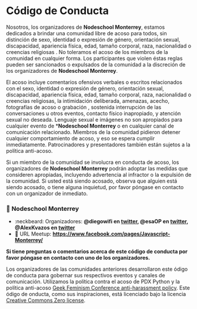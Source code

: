 # Código de Conducta

Nosotros, los organizadores de **Nodeschool Monterrey**, estamos dedicados a brindar una comunidad libre de acoso para todos, sin distinción de sexo, identidad o expresión de género, orientación sexual, discapacidad, apariencia física, edad, tamaño corporal, raza, nacionalidad o creencias religiosas . No toleramos el acoso de los miembros de la comunidad en cualquier forma. Los participantes que violen éstas reglas pueden ser sancionados o expulsados ​​de la comunidad a la discreción de los organizadores de **Nodeschool Monterrey**.

El acoso incluye comentarios ofensivos verbales o escritos relacionados con el sexo, identidad o expresión de género, orientación sexual, discapacidad, apariencia física, edad, tamaño corporal, raza, nacionalidad o creencias religiosas, la intimidación deliberada, amenazas, acecho, fotografías de acoso o grabación , sostenida interrupción de las conversaciones u otros eventos, contacto físico inapropiado, y atención sexual no deseada. Lenguaje sexual e imágenes no son apropiados para cualquier evento de ***Nodeschool Monterrey** o en cualquier canal de comunicación relacionado. Miembros de la comunidad pidieron detener cualquier comportamiento de acoso, y eso se espera cumplir inmediatamente. Patrocinadores y presentadores también están sujetos a la política anti-acoso.

Si un miembro de la comunidad se involucra en conducta de acoso, los organizadores de **Nodeschool Monterrey** podrán adoptar las medidas que consideren apropiadas, incluyendo advertencia al infractor o la expulsión de la comunidad. Si usted está siendo acosado, observa que alguien está siendo acosado, o tiene alguna inquietud, por favor póngase en contacto con un organizador de inmediato.

### :school: **Nodeschool Monterrey**

* :neckbeard: Organizadores: **@diegowifi en [twitter](http://twitter.com/Diego_WiFi), @esaOP en [twitter](http://twitter.com/esauOp), @AlexKvazos en [twitter](http://twitter.com/AlexKvazosMx)**
* :date: URL Meetup: **https://www.facebook.com/pages/Javascript-Monterrey/**

**Si tiene preguntas o comentarios acerca de este código de conducta por favor póngase en contacto con uno de los organizadores.**

Los organizadores de las comunidades anteriores desarrollaron este ódigo de conducta para gobernar sus respectivos eventos y canales de comunicación. Utilizamos la política contra el acoso de PDX Python y la política anti-acoso [Geek Feminism Conference anti-harassment policy](http://geekfeminism.wikia.com/wiki/Conference_anti-harassment/Policy). Este ódigo de onducta, como sus inspiraciones, está licenciado bajo la licencia [Creative Commons Zero license](http://creativecommons.org/publicdomain/zero/1.0/).
